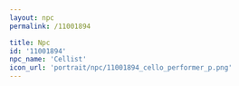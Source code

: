```yaml
---
layout: npc
permalink: /11001894

title: Npc
id: '11001894'
npc_name: 'Cellist'
icon_url: 'portrait/npc/11001894_cello_performer_p.png'
---
```

